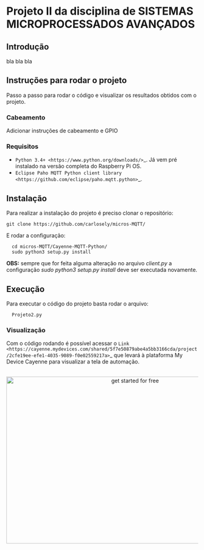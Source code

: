 # Projeto II da disciplina de SISTEMAS MICROPROCESSADOS AVANÇADOS


## Introdução

bla bla bla

## Instruções para rodar o projeto
Passo a passo para rodar o código e visualizar os resultados obtidos com o projeto.

### Cabeamento
Adicionar instruções de cabeamento e GPIO

### Requisitos
* `Python 3.4+ <https://www.python.org/downloads/>`_. Já vem pré instalado na versão completa do Raspberry Pi OS. 
* `Eclipse Paho MQTT Python client library <https://github.com/eclipse/paho.mqtt.python>`_.

Instalação
------------
Para realizar a instalação do projeto é preciso clonar o repositório:
```
git clone https://github.com/carlosely/micros-MQTT/
```
  
  
E rodar a configuração:
```
  cd micros-MQTT/Cayenne-MQTT-Python/
  sudo python3 setup.py install
```

**OBS:** sempre que for feita alguma alteração no arquivo *client.py* a configuração *sudo python3 setup.py install* deve ser executada novamente.

Execução
------------
Para executar o código do projeto basta rodar o arquivo:
```
  Projeto2.py
 ``` 
 
### Visualização
Com o código rodando é possível acessar o `Link <https://cayenne.mydevices.com/shared/5f7e50879abe4a5bb3166cda/project/2cfe19ee-efe1-4035-9089-f0e02559217a>`_ que levará à plataforma My Device Cayenne para visualizar a tela de automação.

<p style="text-align:center"><br/><img src="http://www.mydevices.com/cayenne/uploads/get-started-for-free.png" width="660" height="438" alt="get started for free"><br/><br/></p>
